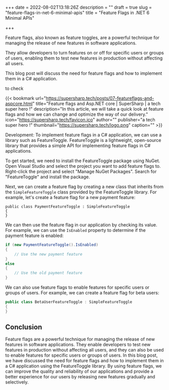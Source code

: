 +++
date = 2022-08-02T13:18:26Z
description = ""
draft = true
slug = "feature-flags-in-net-6-minimal-apis"
title = "Feature Flags in .NET 6 Minimal APIs"

+++


Feature flags, also known as feature toggles, are a powerful technique for managing the release of new features in software applications.

They allow developers to turn features on or off for specific users or groups of users, enabling them to test new features in production without affecting all users.

This blog post will discuss the need for feature flags and how to implement them in a C# application.

to check

{{< bookmark url="https://supersharp.tech/posts/07-featureflags-and-aspcore.html" title="Feature flags and Asp.NET core | SuperSharp | a tech super hero !" description="In this article, we will take a quick look at feature flags and how we can change and optimize the way of our delivery." icon="https://supersharp.tech/favicon.ico" author="" publisher="a tech super hero !" thumbnail="https://supersharp.tech/logo.png" caption="" >}}

Development: To implement feature flags in a C# application, we can use a library such as FeatureToggle. FeatureToggle is a lightweight, open-source library that provides a simple API for implementing feature flags in C# applications.

To get started, we need to install the FeatureToggle package using NuGet. Open Visual Studio and select the project you want to add feature flags to. Right-click the project and select "Manage NuGet Packages". Search for "FeatureToggle" and install the package.

Next, we can create a feature flag by creating a new class that inherits from the `SimpleFeatureToggle` class provided by the FeatureToggle library. For example, let's create a feature flag for a new payment feature:

```
public class PaymentFeatureToggle : SimpleFeatureToggle
{
}
```

We can then use the feature flag in our application by checking its value. For example, we can use the `IsEnabled` property to determine if the payment feature is enabled:

```csharp
if (new PaymentFeatureToggle().IsEnabled)
{
    // Use the new payment feature
}
else
{
    // Use the old payment feature
}

```

We can also use feature flags to enable features for specific users or groups of users. For example, we can create a feature flag for beta users:

```csharp
public class BetaUserFeatureToggle : SimpleFeatureToggle
{
}

```

## Conclusion

Feature flags are a powerful technique for managing the release of new features in software applications. They enable developers to test new features in production without affecting all users, and they can also be used to enable features for specific users or groups of users. In this blog post, we have discussed the need for feature flags and how to implement them in a C# application using the FeatureToggle library. By using feature flags, we can improve the quality and reliability of our applications and provide a better experience for our users by releasing new features gradually and selectively.

